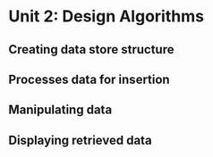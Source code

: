# Unit 2: Design Algorithms

## Creating data store structure

## Processes data for insertion


## Manipulating data 


## Displaying retrieved data
